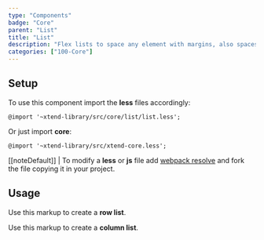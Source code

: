 ```yaml
---
type: "Components"
badge: "Core"
parent: "List"
title: "List"
description: "Flex lists to space any element with margins, also spaces vertically."
categories: ["100-Core"]
---
```


## Setup

To use this component import the **less** files accordingly:

```less
@import '~xtend-library/src/core/list/list.less';
```

Or just import **core**:

```less
@import '~xtend-library/src/xtend-core.less';
```

[[noteDefault]]
| To modify a **less** or **js** file add [webpack resolve](/introduction/setup#usage-webpack) and fork the file copying it in your project.

## Usage

Use this markup to create a **row list**.

<script type="text/plain" class="language-markup">
  <ul class="list list-default">
    <li><!-- content --></li>
    <li><!-- content --></li>
    <li><!-- content --></li>
  </ul>
</script>

Use this markup to create a **column list**.

<script type="text/plain" class="language-markup">
  <ul class="list-block list-default">
    <li><!-- content --></li>
    <li><!-- content --></li>
    <li><!-- content --></li>
  </ul>
</script>
